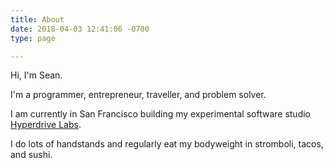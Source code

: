 ```yaml
---
title: About
date: 2018-04-03 12:41:06 -0700
type: page

---
```

Hi, I'm Sean.

I'm a programmer, entrepreneur, traveller, and problem solver.

I am currently in San Francisco building my experimental software studio [Hyperdrive Labs](www.hyperdrivelabs.com).

I do lots of handstands and regularly eat my bodyweight in stromboli, tacos, and sushi.